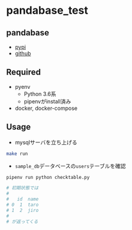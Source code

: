# pandabase_test

## pandabase

* [pypi](https://pypi.org/project/pandabase/)
* [github](https://github.com/notsambeck/pandabase)

## Required

* pyenv
	* Python 3.6系
	* pipenvがinstall済み
* docker, docker-compose

## Usage

* mysqlサーバを立ち上げる

```sh
make run
```

* `sample_db`データベースの`users`テーブルを確認

```sh
pipenv run python checktable.py

# 初期状態では
#
#   id  name
# 0  1  taro
# 1  2  jiro
#
# が返ってくる
```

